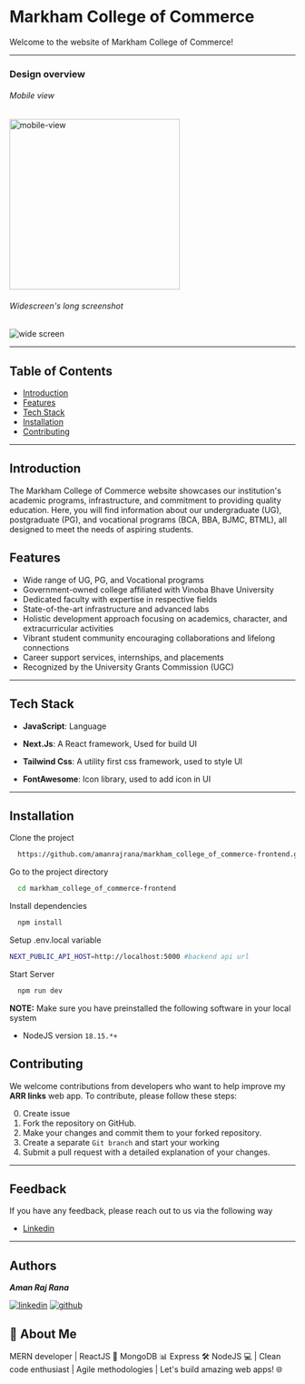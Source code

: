 
# Markham College of Commerce

Welcome to the website of Markham College of Commerce!
___

### Design overview

###### Mobile view
<img src="https://blogger.googleusercontent.com/img/b/R29vZ2xl/AVvXsEhyvWvrCm04cBIV_XKObHIoBomzs-Mdjz5UpAseaSP-XOLOEu99ZYheacV3wfHpQSnKJhGF7VZjhvDt7pP1u12YWi5ckMcY3yii9WfsmbC1QLEeeY_Ou1fZ_53DvliScq-fy2ZoHo5Es3rDz6gsNr4wu47StuQsJBnDp51twv0VuzCCO6Rwns2N79ka84s/s320/Screenshot_20230820-094345.png" height="300" alt="mobile-view">


###### Widescreen's long screenshot
<img src="https://blogger.googleusercontent.com/img/a/AVvXsEgzeoo_Vw9a8-3wtlpoH_fvNsCUYchyYOoQhTiPgXY3wEVcQOsmhOUb3XDZwlM_ALEoAfMWQq5DS4VMowlQjSza4fSHjgKzQhApcFJ-sbg4B_kYgqnwPnzSbDJwlhh5dbUO7OGFpy3RgD6frcf0dmmRbpT707DBw6A9nYr4vhvqHcaSjCb21AOumy2sWfs" alt="wide screen">

---
## Table of Contents
- [Introduction](#introduction)
- [Features](#features)
- [Tech Stack](#tech-stack)
- [Installation](#installation)
- [Contributing](#contributing)

---

## Introduction
The Markham College of Commerce website showcases our institution's academic programs, infrastructure, and commitment to providing quality education. Here, you will find information about our undergraduate (UG), postgraduate (PG), and vocational programs (BCA, BBA, BJMC, BTML), all designed to meet the needs of aspiring students.

## Features

- Wide range of UG, PG, and Vocational programs
- Government-owned college affiliated with Vinoba Bhave University
- Dedicated faculty with expertise in respective fields
- State-of-the-art infrastructure and advanced labs
- Holistic development approach focusing on academics, character, and extracurricular activities
- Vibrant student community encouraging collaborations and lifelong connections
- Career support services, internships, and placements
- Recognized by the University Grants Commission (UGC)
------
## Tech Stack

- **JavaScript**: Language

- **Next.Js**: A React framework, Used for build UI

- **Tailwind Css**: A utility first css framework, used to style UI

- **FontAwesome**: Icon library, used to add icon in UI
---


## Installation

Clone the project

```bash
  https://github.com/amanrajrana/markham_college_of_commerce-frontend.git
```

Go to the project directory

```bash
  cd markham_college_of_commerce-frontend
```

Install dependencies

```bash
  npm install
```

Setup .env.local variable
```bash
NEXT_PUBLIC_API_HOST=http://localhost:5000 #backend api url
```

Start Server

```bash
  npm run dev
```


**NOTE:**
 Make sure you have preinstalled the following software in your local system
- NodeJS version `18.15.*+`


## Contributing

We welcome contributions from developers who want to help improve my **ARR links** web app. To contribute, please follow these steps:

0. Create issue
1. Fork the repository on GitHub.
2. Make your changes and commit them to your forked repository.
3. Create a separate `Git branch` and start your working
3. Submit a pull request with a detailed explanation of your changes.

---

## Feedback

If you have any feedback, please reach out to us via the following way

- [Linkedin](https://www.linkedin.com/in/amanrajrana)

----


## Authors
**_Aman Raj Rana_**

[![linkedin](https://img.shields.io/badge/linkedin-0A66C2?style=for-the-badge&logo=linkedin&logoColor=white)](https://www.linkedin.com/in/amanrajrana)
[![github](https://img.shields.io/badge/github-000000?style=for-the-badge&logo=github&logoColor=white)](https://github.com/amanrajrana)

## 🚀 About Me
MERN developer | ReactJS 🚀 MongoDB 📊 Express 🛠️ NodeJS 💻 | Clean code enthusiast | Agile methodologies | Let's build amazing web apps! 🌐
